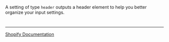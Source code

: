 A setting of type `header` outputs a header element to help you better organize your input settings.


#

---

[Shopify Documentation](https://shopify.dev/docs/themes/architecture/settings/sidebar-settings#header)